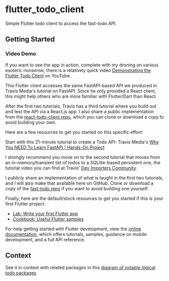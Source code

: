 # flutter_todo_client

Simple Flutter todo client to access the fast-todo API.

## Getting Started

### Video Demo

If you want to see the app in action, complete with my droning on various esoteric nonsense, there is a relatively quick video [Demonstrating the Flutter Todo Client](https://youtu.be/xtGohFvbKU4?si=LaG6ZV-M_zpgANER) on YouTube.

This Flutter client accesses the same FastAPI-based API we produced in Travis Media's tutorial on FastAPI. Since he only provided a React client, this might help others who are more familiar with Flutter/Dart than React.

After the first two tutorials, Travis has a third tutorial where you build out and test the API via a React.js app. I also share a public implementation from the [react-todo-client repo](https://github.com/Bobbu/react-todo-client), which you can clone or download a copy to avoid building your own.

Here are a few resources to get you started on this specific effort:

Start with this 21-minute tutorial to create a Todo API:
Travis Media's [Why You NEED To Learn FastAPI | Hands-On Project](https://youtu.be/cbASjoZZGIw?si=QpsWVHCHM9brUv1K)

I strongly recommend you move on to the second tutorial that moves from an in-memory/transient list of todos to a SQLlite-based persistent one, the tutorial video you can find at Travis' [Dev Importers Community](https://community.travis.media/).

I publicly share an implementation of what is taught in the first two tutorials, and I will also make that available here on GitHub.  Clone or download a copy of the [fast-todo repo](https://github.com/Bobbu/fast-todos) if you want to avoid building one yourself.

Finally, here are the default/stock resources to get you started if this is your first Flutter project:

- [Lab: Write your first Flutter app](https://docs.flutter.dev/get-started/codelab)
- [Cookbook: Useful Flutter samples](https://docs.flutter.dev/cookbook)

For help getting started with Flutter development, view the
[online documentation](https://docs.flutter.dev/), which offers tutorials,
samples, guidance on mobile development, and a full API reference.

## Context

See it in context with related packages in this [diagram of notable logical todo packages](https://lucid.app/documents/view/cccb17ee-2478-4fa2-b544-de293e375241)
